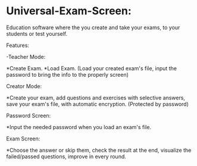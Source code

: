 # Universal-Exam-Screen:

Education software where the you create and take your exams, to your students or test yourself.

Features:

-Teacher Mode:

*Create Exam.
*Load Exam. (Load your created exam's file, input the password to bring the info to the properly screen)

Creator Mode:

*Create your exam, add questions and exercises with selective answers, save your exam's file, with automatic encryption. (Protected by password)

Password Screen:

*Input the needed password when you load an exam's file.

Exam Screen:

*Choose the answer or skip them, check the result at the end, visualize the failed/passed questions, improve in every round.
